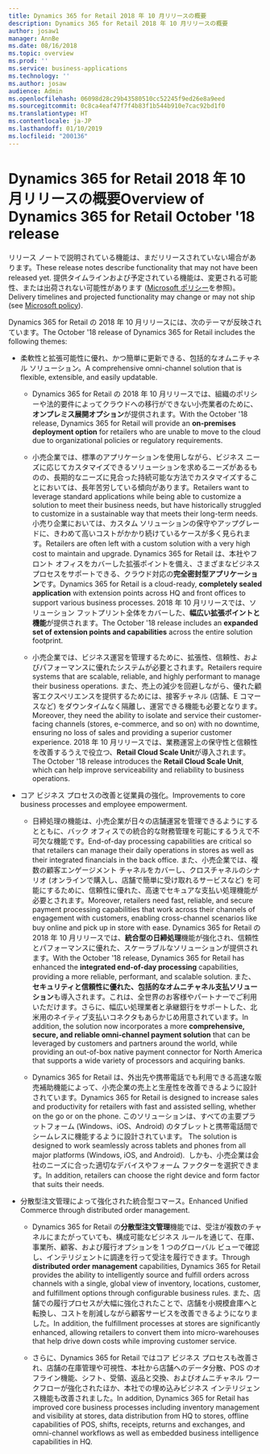 ```yaml
---
title: Dynamics 365 for Retail 2018 年 10 月リリースの概要
description: Dynamics 365 for Retail 2018 年 10 月リリースの概要
author: josaw1
manager: AnnBe
ms.date: 08/16/2018
ms.topic: overview
ms.prod: ''
ms.service: business-applications
ms.technology: ''
ms.author: josaw
audience: Admin
ms.openlocfilehash: 06098d28c29b43580510cc52245f9ed26e8a9eed
ms.sourcegitcommit: 0c8ca4eaf47f7f4b83f1b544b910e7cac92bd1f0
ms.translationtype: HT
ms.contentlocale: ja-JP
ms.lasthandoff: 01/10/2019
ms.locfileid: "200136"
---
```

#  <a name="overview-of-dynamics-365-for-retail-october-18-release"></a><span data-ttu-id="20827-103">Dynamics 365 for Retail 2018 年 10 月リリースの概要</span><span class="sxs-lookup"><span data-stu-id="20827-103">Overview of Dynamics 365 for Retail October '18 release</span></span>

<span data-ttu-id="20827-104">リリース ノートで説明されている機能は、まだリリースされていない場合があります。</span><span class="sxs-lookup"><span data-stu-id="20827-104">These release notes describe functionality that may not have been released yet.</span></span> <span data-ttu-id="20827-105">提供タイムラインおよび予定されている機能は、変更される可能性、または出荷されない可能性があります ([Microsoft ポリシー](https://go.microsoft.com/fwlink/p/?linkid=2007332)を参照)。</span><span class="sxs-lookup"><span data-stu-id="20827-105">Delivery timelines and projected functionality may change or may not ship (see [Microsoft policy](https://go.microsoft.com/fwlink/p/?linkid=2007332)).</span></span>

<span data-ttu-id="20827-106">Dynamics 365 for Retail の 2018 年 10 月リリースには、次のテーマが反映されています。</span><span class="sxs-lookup"><span data-stu-id="20827-106">The October '18 release of Dynamics 365 for Retail includes the following themes:</span></span> 

- <span data-ttu-id="20827-107">柔軟性と拡張可能性に優れ、かつ簡単に更新できる、包括的なオムニチャネル ソリューション。</span><span class="sxs-lookup"><span data-stu-id="20827-107">A comprehensive omni-channel solution that is flexible, extensible, and easily updatable.</span></span>

  - <span data-ttu-id="20827-108">Dynamics 365 for Retail の 2018 年 10 月リリースでは、組織のポリシーや法的要件によってクラウドへの移行ができない小売業者のために、**オンプレミス展開オプション**が提供されます。</span><span class="sxs-lookup"><span data-stu-id="20827-108">With the October '18 release, Dynamics 365 for Retail will provide an **on-premises deployment option** for retailers who are unable to move to the cloud due to organizational policies or regulatory requirements.</span></span>

  - <span data-ttu-id="20827-109">小売企業では、標準のアプリケーションを使用しながら、ビジネス ニーズに応じてカスタマイズできるソリューションを求めるニーズがあるものの、長期的なニーズに見合った持続可能な方法でカスタマイズすることにおいては、長年苦労している傾向があります。</span><span class="sxs-lookup"><span data-stu-id="20827-109">Retailers want to leverage standard applications while being able to customize a solution to meet their business needs, but have historically struggled to customize in a sustainable way that meets their long-term needs.</span></span> <span data-ttu-id="20827-110">小売り企業においては、カスタム ソリューションの保守やアップグレードに、きわめて高いコストがかかり続けているケースが多く見られます。</span><span class="sxs-lookup"><span data-stu-id="20827-110">Retailers are often left with a custom solution with a very high cost to maintain and upgrade.</span></span> <span data-ttu-id="20827-111">Dynamics 365 for Retail は、本社やフロント オフィスをカバーした拡張ポイントを備え、さまざまなビジネス プロセスをサポートできる、クラウド対応の**完全密封型アプリケーション**です。</span><span class="sxs-lookup"><span data-stu-id="20827-111">Dynamics 365 for Retail is a cloud-ready, **completely sealed application** with extension points across HQ and front offices to support various business processes.</span></span> <span data-ttu-id="20827-112">2018 年 10 月リリースでは、ソリューション フットプリント全体をカバーした、**幅広い拡張ポイントと機能**が提供されます。</span><span class="sxs-lookup"><span data-stu-id="20827-112">The October '18 release includes an **expanded set of extension points and capabilities** across the entire solution footprint.</span></span> 

  - <span data-ttu-id="20827-113">小売企業では、ビジネス運営を管理するために、拡張性、信頼性、およびパフォーマンスに優れたシステムが必要とされます。</span><span class="sxs-lookup"><span data-stu-id="20827-113">Retailers require systems that are scalable, reliable, and highly performant to manage their business operations.</span></span> <span data-ttu-id="20827-114">また、売上の減少を回避しながら、優れた顧客エクスペリエンスを提供するためには、接客チャネル (店舗、E コマースなど) をダウンタイムなく隔離し、運営できる機能も必要となります。</span><span class="sxs-lookup"><span data-stu-id="20827-114">Moreover, they need the ability to isolate and service their customer-facing channels (stores, e-commerce, and so on) with no downtime, ensuring no loss of sales and providing a superior customer experience.</span></span> <span data-ttu-id="20827-115">2018 年 10 月リリースでは、業務運営上の保守性と信頼性を改善するうえで役立つ、**Retail Cloud Scale Unit**が導入されます。</span><span class="sxs-lookup"><span data-stu-id="20827-115">The October '18 release introduces the **Retail Cloud Scale Unit**, which can help improve serviceability and reliability to business operations.</span></span> 

- <span data-ttu-id="20827-116">コア ビジネス プロセスの改善と従業員の強化。</span><span class="sxs-lookup"><span data-stu-id="20827-116">Improvements to core business processes and employee empowerment.</span></span>

  - <span data-ttu-id="20827-117">日締処理の機能は、小売企業が日々の店舗運営を管理できるようにするとともに、バック オフィスでの統合的な財務管理を可能にするうえで不可欠な機能です。</span><span class="sxs-lookup"><span data-stu-id="20827-117">End-of-day processing capabilities are critical so that retailers can manage their daily operations in stores as well as their integrated financials in the back office.</span></span> <span data-ttu-id="20827-118">また、小売企業では、複数の顧客エンゲージメント チャネルをカバーし、クロスチャネルのシナリオ (オンラインで購入し、店舗で簡単に受け取れるサービスなど) を可能にするために、信頼性に優れた、高速でセキュアな支払い処理機能が必要とされます。</span><span class="sxs-lookup"><span data-stu-id="20827-118">Moreover, retailers need fast, reliable, and secure payment processing capabilities that work across their channels of engagement with customers, enabling cross-channel scenarios like buy online and pick up in store with ease.</span></span> <span data-ttu-id="20827-119">Dynamics 365 for Retail の 2018 年 10 月リリースでは、**統合型の日締処理**機能が強化され、信頼性とパフォーマンスに優れた、スケーラブルなソリューションが提供されます。</span><span class="sxs-lookup"><span data-stu-id="20827-119">With the October '18 release, Dynamics 365 for Retail has enhanced the **integrated end-of-day processing** capabilities, providing a more reliable, performant, and scalable solution.</span></span> <span data-ttu-id="20827-120">また、**セキュリティと信頼性に優れた、包括的なオムニチャネル支払ソリューション**も導入されます。これは、全世界のお客様やパートナーでご利用いただけます。さらに、幅広い処理業者と承継銀行をサポートした、北米用のネイティブ支払いコネクタもあらかじめ用意されています。</span><span class="sxs-lookup"><span data-stu-id="20827-120">In addition, the solution now incorporates a more **comprehensive, secure, and reliable omni-channel payment solution** that can be leveraged by customers and partners around the world, while providing an out-of-box native payment connector for North America that supports a wide variety of processors and acquiring banks.</span></span> 

  - <span data-ttu-id="20827-121">Dynamics 365 for Retail は、外出先や携帯電話でも利用できる高速な販売補助機能によって、小売企業の売上と生産性を改善できるように設計されています。</span><span class="sxs-lookup"><span data-stu-id="20827-121">Dynamics 365 for Retail is designed to increase sales and productivity for retailers with fast and assisted selling, whether on the go or on the phone.</span></span> <span data-ttu-id="20827-122">このソリューションは、すべての主要プラットフォーム (Windows、iOS、Android) のタブレットと携帯電話間でシームレスに機能するように設計されています。 </span><span class="sxs-lookup"><span data-stu-id="20827-122">The solution is designed to work seamlessly across tablets and phones from all major platforms (Windows, iOS, and Android). </span></span>
<span data-ttu-id="20827-123">しかも、小売企業は会社のニーズに合った適切なデバイスやフォーム ファクターを選択できます。</span><span class="sxs-lookup"><span data-stu-id="20827-123">In addition, retailers can choose the right device and form factor that suits their needs.</span></span> 

- <span data-ttu-id="20827-124">分散型注文管理によって強化された統合型コマース。</span><span class="sxs-lookup"><span data-stu-id="20827-124">Enhanced Unified Commerce through distributed order management.</span></span>

  - <span data-ttu-id="20827-125">Dynamics 365 for Retail の**分散型注文管理**機能では、受注が複数のチャネルにまたがっていても、構成可能なビジネス ルールを通じて、在庫、事業所、顧客、および履行オプションを 1 つのグローバル ビューで確認し、インテリジェントに調達を行って受注を履行できます。</span><span class="sxs-lookup"><span data-stu-id="20827-125">Through **distributed order management** capabilities, Dynamics 365 for Retail provides the ability to intelligently source and fulfill orders across channels with a single, global view of inventory, locations, customer, and fulfillment options through configurable business rules.</span></span> <span data-ttu-id="20827-126">また、店舗での履行プロセスが大幅に強化されたことで、店舗を小規模倉庫へと転換し、コストを削減しながら顧客サービスを改善できるようになりました。</span><span class="sxs-lookup"><span data-stu-id="20827-126">In addition, the fulfillment processes at stores are significantly enhanced, allowing retailers to convert them into micro-warehouses that help drive down costs while improving customer service.</span></span> 

  - <span data-ttu-id="20827-127">さらに、Dynamics 365 for Retail ではコア ビジネス プロセスも改善され、店舗の在庫管理や可視性、本社から店舗へのデータ分散、POS のオフライン機能、シフト、受領、返品と交換、およびオムニチャネル ワークフローが強化されたほか、本社での埋め込みビジネス インテリジェンス機能も改善されました。</span><span class="sxs-lookup"><span data-stu-id="20827-127">In addition, Dynamics 365 for Retail has improved core business processes including inventory management and visibility at stores, data distribution from HQ to stores, offline capabilities of POS, shifts, receipts, returns and exchanges, and omni-channel workflows as well as embedded business intelligence capabilities in HQ.</span></span>

